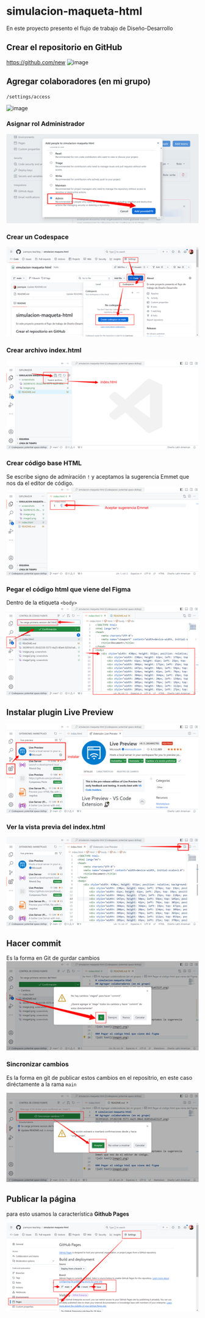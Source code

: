 # simulacion-maqueta-html
En este proyecto presento el flujo de trabajo de Diseño-Desarrollo

## Crear el repositorio en GitHub
https://github.com/new
![image](https://github.com/user-attachments/assets/27773b5c-8013-4321-ab48-023474c15ddf)

## Agregar colaboradores (en mi grupo)
`/settings/access`

![image](https://github.com/user-attachments/assets/dd7f2883-6ba4-4bf4-9a77-6aaba36a3f1e)

### Asignar rol Administrador
![image](screenshots/363991615-3fc02330-5573-4a25-80e4-0203d1a6312f.png)
### Crear un Codespace
![alt text](screenshots/image.png)

### Crear archivo index.html
![alt text](screenshots/image2.png)


### Crear código base HTML
Se escribe signo de admiración `!` y aceptamos la sugerencia Emmet que nos da el editor de código.
![alt text](screenshots/image3.png)

### Pegar el código html que viene del Figma
Dentro de la etiqueta `<body>`
![alt text](screenshots/image4.png)

## Instalar plugin Live Preview
![alt text](screenshots/image5.png)

### Ver la vista previa del index.html
![alt text](screenshots/image6.png)

## Hacer commit
Es la forma en Git de gurdar cambios
![alt text](screenshots/image7.png)

### Sincronizar cambios
Es la forma en git de publicar estos cambios en el repositrio, en este caso diréctamente a la rama `main`

![alt text](screenshots/image8.png)

## Publicar la página
para esto usamos la característica **Github Pages**

![alt text](screenshots/image9.png)